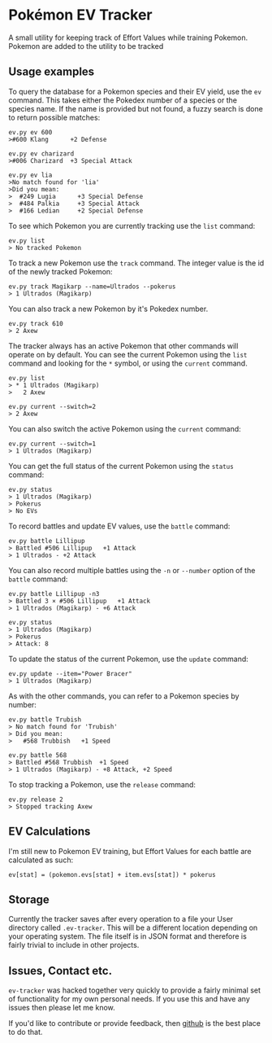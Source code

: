 # Pokémon EV Tracker

A small utility for keeping track of Effort Values while training Pokemon. 
Pokemon are added to the utility to be tracked

## Usage examples

To query the database for a Pokemon species and their EV yield, use the `ev`
command. This takes either the Pokedex number of a species or the species 
name. If the name is provided but not found, a fuzzy search is done to return
possible matches:
	
	ev.py ev 600
	>#600 Klang      +2 Defense
	
	ev.py ev charizard
	>#006 Charizard  +3 Special Attack
	
	ev.py ev lia
	>No match found for 'lia'
	>Did you mean:
	>  #249 Lugia      +3 Special Defense
	>  #484 Palkia     +3 Special Attack
	>  #166 Ledian     +2 Special Defense

To see which Pokemon you are currently tracking use the `list` command:

	ev.py list
	> No tracked Pokemon

To track a new Pokemon use the `track` command. The integer value is the id
of the newly tracked Pokemon:

	ev.py track Magikarp --name=Ultrados --pokerus
	> 1 Ultrados (Magikarp)

You can also track a new Pokemon by it's Pokedex number.
	
	ev.py track 610
	> 2 Axew

The tracker always has an active Pokemon that other commands will operate on
by default. You can see the current Pokemon using the `list` command and 
looking for the `*` symbol, or using the `current` command.
	
	ev.py list
	> * 1 Ultrados (Magikarp)
	>   2 Axew
	
	ev.py current --switch=2
	> 2 Axew

You can also switch the active Pokemon using the `current` command:

	ev.py current --switch=1
	> 1 Ultrados (Magikarp)

You can get the full status of the current Pokemon using the `status` command:

	ev.py status
	> 1 Ultrados (Magikarp)
	> Pokerus
	> No EVs

To record battles and update EV values, use the `battle` command:

	ev.py battle Lillipup
	> Battled #506 Lillipup   +1 Attack
	> 1 Ultrados - +2 Attack

You can also record multiple battles using the `-n` or `--number` option of 
the `battle` command:

	ev.py battle Lillipup -n3
	> Battled 3 × #506 Lillipup   +1 Attack
	> 1 Ultrados (Magikarp) - +6 Attack
	
	ev.py status
	> 1 Ultrados (Magikarp)
	> Pokerus
	> Attack: 8

To update the status of the current Pokemon, use the `update` command:
	
	ev.py update --item="Power Bracer"
	> 1 Ultrados (Magikarp)

As with the other commands, you can refer to a Pokemon species by number:
	
	ev.py battle Trubish
	> No match found for 'Trubish'
	> Did you mean:
	>   #568 Trubbish   +1 Speed
	
	ev.py battle 568
	> Battled #568 Trubbish  +1 Speed
	> 1 Ultrados (Magikarp) - +8 Attack, +2 Speed

To stop tracking a Pokemon, use the `release` command:
	
	ev.py release 2
	> Stopped tracking Axew

## EV Calculations

I'm still new to Pokemon EV training, but Effort Values for each battle are
calculated as such:

	ev[stat] = (pokemon.evs[stat] + item.evs[stat]) * pokerus

## Storage

Currently the tracker saves after every operation to a file your User 
directory called `.ev-tracker`. This will be a different location depending on 
your operating system. The file itself is in JSON format and therefore is 
fairly trivial to include in other projects.

## Issues, Contact etc.
`ev-tracker` was hacked together very quickly to provide a fairly minimal set
of functionality for my own personal needs. If you use this and have any 
issues then please let me know.

If you'd like to contribute or provide feedback, then 
[github](https://github.com/mathewbyrne/ev-tracker) is the best place to do 
that.
